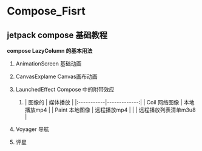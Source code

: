 # Compose_Fisrt

## jetpack compose 基础教程

**compose LazyColumn 的基本用法**

1. AnimationScreen 基础动画
2. CanvasExplame Canvas画布动画
3. LaunchedEffect Compose 中的附带效应
    1. | 图像的        |         媒体播放 |
                    |:-----------|-------------:|
       | Coil 网络图像  |      本地播放mp4 |
       | Paint 本地图像 |      远程播放mp4 |
       |            | 远程播放列表清单m3u8 |

4. Voyager 导航
5. 评星
